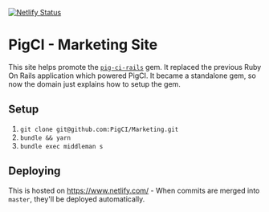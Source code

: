 [![Netlify Status](https://api.netlify.com/api/v1/badges/34f0d767-cae5-4ba3-9b27-eb495ea19093/deploy-status)](https://app.netlify.com/sites/pigci/deploys)

# PigCI - Marketing Site

This site helps promote the [`pig-ci-rails`](https://github.com/PigCI/pig-ci-rails) gem. It replaced the previous Ruby On Rails application which powered PigCI. It became a standalone gem, so now the domain just explains how to setup the gem.

## Setup

1. `git clone git@github.com:PigCI/Marketing.git`
2. `bundle && yarn`
3. `bundle exec middleman s`

## Deploying

This is hosted on https://www.netlify.com/ - When commits are merged into `master`, they'll be deployed automatically.
